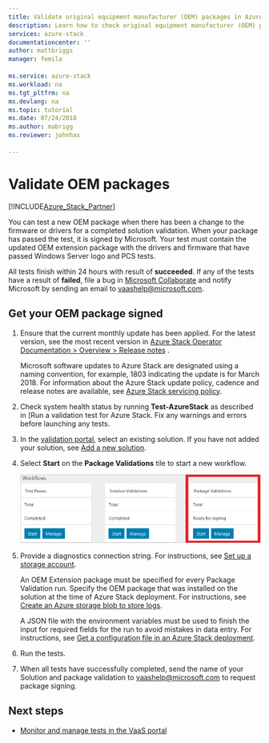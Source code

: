 ```yaml
---
title: Validate original equipment manufacturer (OEM) packages in Azure Stack Validation as a Service | Microsoft Docs
description: Learn how to check original equipment manufacturer (OEM) packages with Validation as a Service.
services: azure-stack
documentationcenter: ''
author: mattbriggs
manager: femila

ms.service: azure-stack
ms.workload: na
ms.tgt_pltfrm: na
ms.devlang: na
ms.topic: tutorial
ms.date: 07/24/2018
ms.author: mabrigg
ms.reviewer: johnhas

---
```


# Validate OEM packages

[!INCLUDE[Azure_Stack_Partner](./includes/azure-stack-partner-appliesto.md)]

You can test a new OEM package when there has been a change to the firmware or drivers for a completed solution validation. When your package has passed the test, it is signed by Microsoft. Your test must contain the updated OEM extension package with the drivers and firmware that have passed Windows Server logo and PCS tests.

All tests finish within 24 hours with result of **succeeded**. If any of the tests have a result of **failed**, file a bug in [Microsoft Collaborate](https://aka.ms/collaborate) and notify Microsoft by sending an email to [vaashelp@microsoft.com](mailto:vaashelp@microsoft.com).

## Get your OEM package signed

1. Ensure that the current monthly update has been applied. For the latest version, see the most recent version in [Azure Stack Operator Documentation > Overview > Release notes](https://docs.microsoft.com/en-us/azure/azure-stack/) .

    Microsoft software updates to Azure Stack are designated using a naming convention, for example, 1803 indicating the update is for March 2018. For information about the Azure Stack update policy, cadence and release notes are available, see [Azure Stack servicing policy](https://docs.microsoft.com/azure/azure-stack/azure-stack-servicing-policy).

1. Check system health status by running **Test-AzureStack** as described in [Run a validation test for Azure Stack. Fix any warnings and errors before launching any tests.

2. In the [validation portal](https://azurestackvalidation.com), select an existing solution. If you have not added your solution, see [Add a new solution](azure-stack-vaas-validate-solution-new.md#add-a-new-solution).

3. Select **Start** on the **Package Validations** tile to start a new workflow.

    ![Package Validations](media/image3.png)

4.  Provide a diagnostics connection string. For instructions, see [Set up a storage account](azure-stack-vaas-set-up-account.md).

    An OEM Extension package must be specified for every Package Validation run. Specify the OEM package that was installed on the solution at the time of Azure Stack deployment. For instructions, see [Create an Azure storage blob to store logs](azure-stack-vaas-set-up-account.md#create-an-azure-storage-blob-to-store-logs).

    A JSON file with the environment variables must be used to finish the input for required fields for the run to avoid mistakes in data entry. For instructions, see [Get a configuration file in an Azure Stack deployment](azure-stack-vaas-parameters.md).

5. Run the tests.

6. When all tests have successfully completed, send the name of your Solution and package validation to [vaashelp@microsoft.com](mailto:vaashelp@microsoft.com) to request package signing.

## Next steps

- [Monitor and manage tests in the VaaS portal](azure-stack-vaas-monitor-test.md)